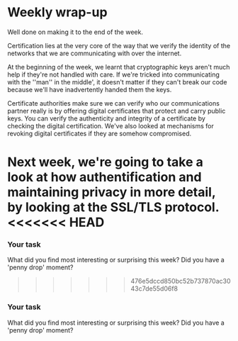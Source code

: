 # Weekly wrap-up

Well done on making it to the end of the week.

Certification lies at the very core of the way that we verify the identity of the networks that we are communicating with over the internet.

At the beginning of the week, we learnt that cryptographic keys aren't much help if they're not handled with care. If we're tricked into communicating with the ''man'' in the middle', it doesn't matter if they can't break our code because we'll have inadvertently handed them the keys.

Certificate authorities make sure we can verify who our communications partner really is by offering digital certificates that protect and carry public keys.  You can verify the authenticity and integrity of a certificate by checking the digital certification.  We've also looked at mechanisms for revoking digital certificates if they are somehow compromised.

Next week, we're going to take a look at how authentification and maintaining privacy in more detail, by looking at the SSL/TLS protocol.
<<<<<<< HEAD
=======

### Your task

What did you find most interesting or surprising this week?  Did you have a 'penny drop' moment?

>>>>>>> 476e5dccd850bc52b737870ac3043c7de55d06f8

### Your task

What did you find most interesting or surprising this week?  Did you have a 'penny drop' moment?

